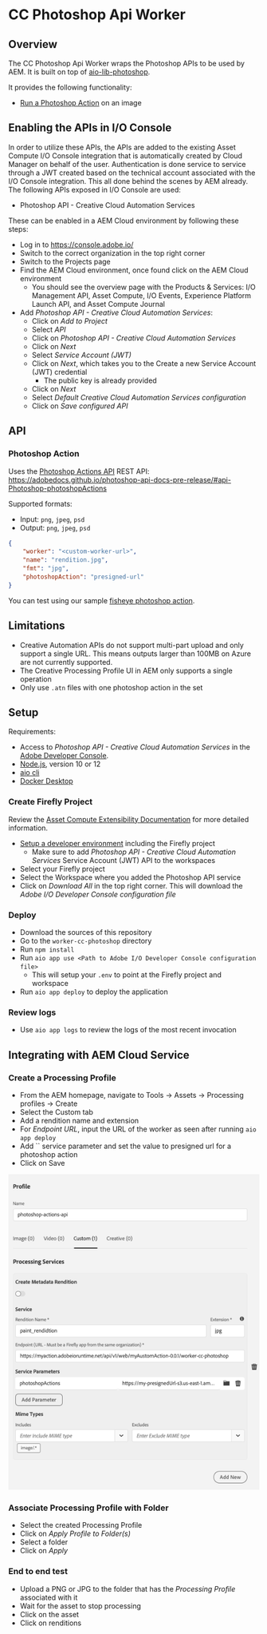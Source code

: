 # CC Photoshop Api Worker

## Overview

The CC Photoshop Api Worker wraps the Photoshop APIs to be used by AEM. It is built on top of [aio-lib-photoshop](https://github.com/adobe/aio-lib-photoshop-api).

It provides the following functionality:

- [Run a Photoshop Action](#photoshop-action) on an image

## Enabling the APIs in I/O Console

In order to utilize these APIs, the APIs are added to the existing Asset Compute I/O Console integration that is automatically created by Cloud Manager on behalf of the user. Authentication is done service to service through a JWT created based on the technical account associated with the I/O Console integration. This all done behind the scenes by AEM already. The following APIs exposed in I/O Console are used:

- Photoshop API - Creative Cloud Automation Services

These can be enabled in a AEM Cloud environment by following these steps:

- Log in to <https://console.adobe.io/>
- Switch to the correct organization in the top right corner
- Switch to the Projects page
- Find the AEM Cloud environment, once found click on the AEM Cloud environment
  - You should see the overview page with the Products & Services: I/O Management API, Asset Compute, I/O Events, Experience Platform Launch API, and Asset Compute Journal
- Add _Photoshop API - Creative Cloud Automation Services_:
  - Click on _Add to Project_
  - Select _API_
  - Click on _Photoshop API - Creative Cloud Automation Services_
  - Click on _Next_
  - Select _Service Account (JWT)_
  - Click on _Next_, which takes you to the Create a new Service Account (JWT) credential
    - The public key is already provided
  - Click on _Next_
  - Select _Default Creative Cloud Automation Services configuration_
  - Click on _Save configured API_

## API
### Photoshop Action

Uses the [Photoshop Actions API](https://github.com/adobe/aio-lib-photoshop-api#PhotoshopAPI+applyPhotoshopActions)
REST API: https://adobedocs.github.io/photoshop-api-docs-pre-release/#api-Photoshop-photoshopActions

Supported formats:

- Input: `png`, `jpeg`, `psd`
- Output: `png`, `jpeg`, `psd`

```json
{
    "worker": "<custom-worker-url>",
    "name": "rendition.jpg",
    "fmt": "jpg",
    "photoshopAction": "presigned-url"
}
```

You can test using our sample [fisheye photoshop action](./files/fisheye.atn).


## Limitations

- Creative Automation APIs do not support multi-part upload and only support a single URL. This means outputs larger than 100MB on Azure are not currently supported.
- The Creative Processing Profile UI in AEM only supports a single operation
- Only use `.atn` files with one photoshop action in the set


## Setup

Requirements:

- Access to _Photoshop API - Creative Cloud Automation Services_ in the [Adobe Developer Console](https://console.adobe.io).
- [Node.js](https://nodejs.org/en/), version 10 or 12
- [aio cli](https://github.com/adobe/aio-cli)
- [Docker Desktop](https://www.docker.com/products/docker-desktop)

### Create Firefly Project

Review the [Asset Compute Extensibility Documentation](https://experienceleague.adobe.com/docs/asset-compute/using/extend/understand-extensibility.html?lang=en#extend) for more detailed information.

- [Setup a developer environment](https://experienceleague.adobe.com/docs/asset-compute/using/extend/setup-environment.html?lang=en#extend) including the Firefly project
  - Make sure to add _Photoshop API - Creative Cloud Automation Services_ Service Account (JWT) API to the workspaces
- Select your Firefly project
- Select the Workspace where you added the Photoshop API service
- Click on _Download All_ in the top right corner. This will download the _Adobe I/O Developer Console configuration file_

### Deploy

- Download the sources of this repository
- Go to the `worker-cc-photoshop` directory
- Run `npm install`
- Run `aio app use <Path to Adobe I/O Developer Console configuration file>`
  - This will setup your `.env` to point at the Firefly project and workspace
- Run `aio app deploy` to deploy the application

### Review logs

- Use `aio app logs` to review the logs of the most recent invocation

## Integrating with AEM Cloud Service

### Create a Processing Profile

- From the AEM homepage, navigate to Tools -> Assets -> Processing profiles -> Create
- Select the Custom tab
- Add a rendition name and extension
- For _Endpoint URL_, input the URL of the worker as seen after running `aio app deploy`
- Add `` service parameter and set the value to presigned url for a photoshop action
- Click on Save

![Processing Profile](./files/processingProfile.png)
  
### Associate Processing Profile with Folder

- Select the created Processing Profile
- Click on _Apply Profile to Folder(s)_
- Select a folder
- Click on _Apply_


### End to end test

- Upload a PNG or JPG to the folder that has the _Processing Profile_ associated with it
- Wait for the asset to stop processing
- Click on the asset
- Click on renditions
